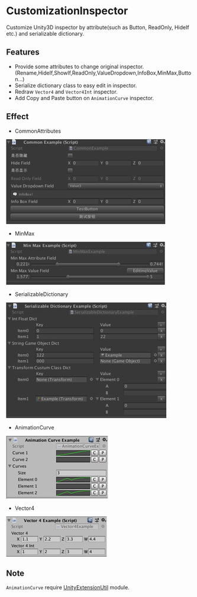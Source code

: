 # CustomizationInspector
Customize Unity3D inspector by attribute(such as Button, ReadOnly, HideIf etc.) and serializable dictionary.

## Features
* Provide some attributes to change original inspector.(Rename,HideIf,ShowIf,ReadOnly,ValueDropdown,InfoBox,MinMax,Button...)
* Serialize dictionary class to easy edit in inspector.
* Redraw `Vector4` and `Vector4Int` inspector.
* Add Copy and Paste button on `AnimationCurve` inspector.

## Effect
* CommonAttributes

![image](https://github.com/Mr-sB/CustomizationInspector/blob/master/Screenshots/CommonExample.png)
* MinMax

![image](https://github.com/Mr-sB/CustomizationInspector/blob/master/Screenshots/MinMaxExample.png)
* SerializableDictionary

![image](https://github.com/Mr-sB/CustomizationInspector/blob/master/Screenshots/SerializableDictionaryExample.png)
* AnimationCurve

![image](https://github.com/Mr-sB/CustomizationInspector/blob/master/Screenshots/AnimationCurveExample.png)
* Vector4

![image](https://github.com/Mr-sB/CustomizationInspector/blob/master/Screenshots/Vector4Example.png)

## Note
`AnimationCurve` require [UnityExtensionUtil](https://github.com/Mr-sB/UnityExtensionUtil) module.

